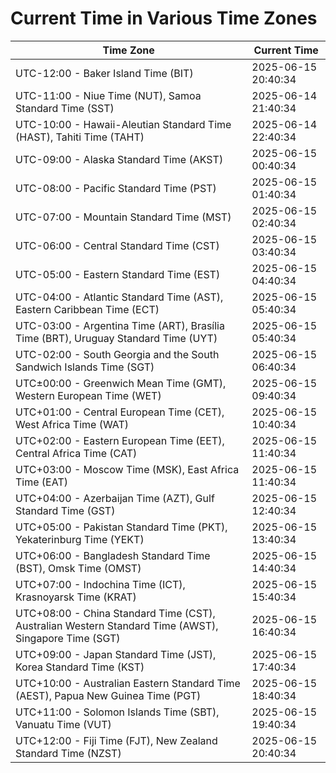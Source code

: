 # Current Time in Various Time Zones

| Time Zone | Current Time |
|-----------|--------------|
| UTC-12:00 - Baker Island Time (BIT) | 2025-06-15 20:40:34 |
| UTC-11:00 - Niue Time (NUT), Samoa Standard Time (SST) | 2025-06-14 21:40:34 |
| UTC-10:00 - Hawaii-Aleutian Standard Time (HAST), Tahiti Time (TAHT) | 2025-06-14 22:40:34 |
| UTC-09:00 - Alaska Standard Time (AKST) | 2025-06-15 00:40:34 |
| UTC-08:00 - Pacific Standard Time (PST) | 2025-06-15 01:40:34 |
| UTC-07:00 - Mountain Standard Time (MST) | 2025-06-15 02:40:34 |
| UTC-06:00 - Central Standard Time (CST) | 2025-06-15 03:40:34 |
| UTC-05:00 - Eastern Standard Time (EST) | 2025-06-15 04:40:34 |
| UTC-04:00 - Atlantic Standard Time (AST), Eastern Caribbean Time (ECT) | 2025-06-15 05:40:34 |
| UTC-03:00 - Argentina Time (ART), Brasília Time (BRT), Uruguay Standard Time (UYT) | 2025-06-15 05:40:34 |
| UTC-02:00 - South Georgia and the South Sandwich Islands Time (SGT) | 2025-06-15 06:40:34 |
| UTC±00:00 - Greenwich Mean Time (GMT), Western European Time (WET) | 2025-06-15 09:40:34 |
| UTC+01:00 - Central European Time (CET), West Africa Time (WAT) | 2025-06-15 10:40:34 |
| UTC+02:00 - Eastern European Time (EET), Central Africa Time (CAT) | 2025-06-15 11:40:34 |
| UTC+03:00 - Moscow Time (MSK), East Africa Time (EAT) | 2025-06-15 11:40:34 |
| UTC+04:00 - Azerbaijan Time (AZT), Gulf Standard Time (GST) | 2025-06-15 12:40:34 |
| UTC+05:00 - Pakistan Standard Time (PKT), Yekaterinburg Time (YEKT) | 2025-06-15 13:40:34 |
| UTC+06:00 - Bangladesh Standard Time (BST), Omsk Time (OMST) | 2025-06-15 14:40:34 |
| UTC+07:00 - Indochina Time (ICT), Krasnoyarsk Time (KRAT) | 2025-06-15 15:40:34 |
| UTC+08:00 - China Standard Time (CST), Australian Western Standard Time (AWST), Singapore Time (SGT) | 2025-06-15 16:40:34 |
| UTC+09:00 - Japan Standard Time (JST), Korea Standard Time (KST) | 2025-06-15 17:40:34 |
| UTC+10:00 - Australian Eastern Standard Time (AEST), Papua New Guinea Time (PGT) | 2025-06-15 18:40:34 |
| UTC+11:00 - Solomon Islands Time (SBT), Vanuatu Time (VUT) | 2025-06-15 19:40:34 |
| UTC+12:00 - Fiji Time (FJT), New Zealand Standard Time (NZST) | 2025-06-15 20:40:34 |
